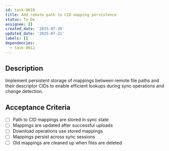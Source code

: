 ```yaml
---
id: task-0010
title: Add remote path to CID mapping persistence
status: To Do
assignee: []
created_date: '2025-07-20'
updated_date: '2025-07-21'
labels: []
dependencies:
  - task-0012
---
```


## Description

Implement persistent storage of mappings between remote file paths and their descriptor CIDs to enable efficient lookups during sync operations and change detection.

## Acceptance Criteria

- [ ] Path to CID mappings are stored in sync state
- [ ] Mappings are updated after successful uploads
- [ ] Download operations use stored mappings
- [ ] Mappings persist across sync sessions
- [ ] Old mappings are cleaned up when files are deleted
